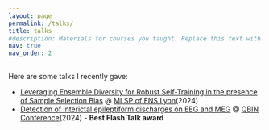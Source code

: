 ```yaml
---
layout: page
permalink: /talks/
title: talks
#description: Materials for courses you taught. Replace this text with your description.
nav: true
nav_order: 2
---
```


  <p> Here are some talks I recently gave:</p>
	<ul>
    <li> <a href="https://proceedings.mlr.press/v238/odonnat24a/odonnat24a.pdf"> Leveraging Ensemble Diversity for Robust Self-Training in the presence of Sample Selection Bias</a> @ <a href="https://www.ens-lyon.fr/PHYSIQUE/seminars/machine-learning-and-signal-processing">MLSP of ENS Lyon</a>(2024)</li>
    <li> <a href="https://event.fourwaves.com/qbinscientificday2022/abstracts/ad70d0ce-32ea-4a71-9e45-6ec34d772363"> Detection of interictal epileptiform discharges on EEG and MEG</a> @ <a href="https://event.fourwaves.com/qbinscientificday2022/pages">QBIN Conference</a>(2024) - <b> Best Flash Talk award </b> </li>
  </ul>
